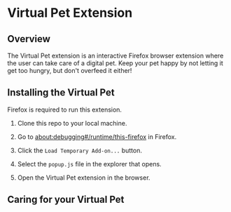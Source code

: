 # Virtual Pet Extension

## Overview
The Virtual Pet extension is an interactive Firefox browser extension where the user can take care of a digital pet. Keep your pet happy by not letting it get too hungry, but don't overfeed it either!

## Installing the Virtual Pet
Firefox is required to run this extension.

1. Clone this repo to your local machine.

2. Go to [about:debugging#/runtime/this-firefox](about:debugging#/runtime/this-firefox) in Firefox.

3. Click the `Load Temporary Add-on...` button.

4. Select the `popup.js` file in the explorer that opens.

5. Open the Virtual Pet extension in the browser.

## Caring for your Virtual Pet
